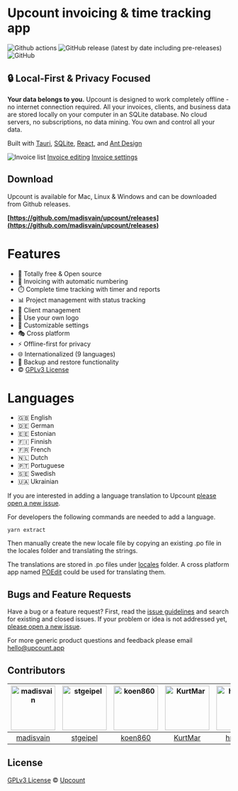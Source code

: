 
# Upcount invoicing & time tracking app

![Github actions](https://github.com/madisvain/upcount/workflows/publish/badge.svg) ![GitHub release (latest by date including pre-releases)](https://img.shields.io/github/v/release/madisvain/upcount?include_prereleases) ![GitHub](https://img.shields.io/github/license/madisvain/upcount)


## 🔒 Local-First & Privacy Focused

**Your data belongs to you.** Upcount is designed to work completely offline - no internet connection required. All your invoices, clients, and business data are stored locally on your computer in an SQLite database. No cloud servers, no subscriptions, no data mining. You own and control all your data.

Built with [Tauri](https://tauri.app/), [SQLite](https://www.sqlite.org/index.html), [React](https://reactjs.org/), and [Ant Design](https://ant.design/)

![Invoice list](https://www.upcount.app/screenshots/invoices.png)
[Invoice editing](https://www.upcount.app/screenshots/invoice-edit.png)
[Invoice settings](https://www.upcount.app/screenshots/settings.png)

## Download

Upcount is available for Mac, Linux & Windows and can be downloaded from Github releases.

**[https://github.com/madisvain/upcount/releases](https://github.com/madisvain/upcount/releases)**

# Features
* 🎯 Totally free & Open source
* 📄 Invoicing with automatic numbering
* ⏱️ Complete time tracking with timer and reports
* 📊 Project management with status tracking
* 👥 Client management
* 👾 Use your own logo
* 🍭 Customizable settings
* 🎭 Cross platform
* ⚡️ Offline-first for privacy
* 🌐 Internationalized (9 languages)
* 💾 Backup and restore functionality
* ©️ [GPLv3 License](https://github.com/madisvain/upcount/blob/main/LICENSE)

# Languages
* 🇬🇧 English
* 🇩🇪 German
* 🇪🇪 Estonian
* 🇫🇮 Finnish
* 🇫🇷 French
* 🇳🇱 Dutch
* 🇵🇹 Portuguese
* 🇸🇪 Swedish
* 🇺🇦 Ukrainian

If you are interested in adding a language translation to Upcount [please open a new issue](https://github.com/madisvain/upcount/issues).

For developers the following commands are needed to add a language.

```shell
yarn extract
```

Then manually create the new locale file by copying an existing .po file in the locales folder and translating the strings.

The translations are stored in .po files under [locales](https://github.com/madisvain/upcount/tree/main/src/locales) folder. A cross platform app named [POEdit](https://poedit.net/) could be used for translating them.

## Bugs and Feature Requests

Have a bug or a feature request? First, read the [issue guidelines](https://github.com/madisvain/upcount/blob/main/CONTRIBUTING.md#using-the-issue-tracker) and search for existing and closed issues. If your problem or idea is not addressed yet, [please open a new issue](https://github.com/madisvain/upcount/issues).

For more generic product questions and feedback please email [hello@upcount.app](mailto:hello@upcount.app)


## Contributors

[<img alt="madisvain" src="https://avatars.githubusercontent.com/u/727994?v=4&s=100" width="100">](https://github.com/madisvain) |[<img alt="stgeipel" src="https://avatars.githubusercontent.com/u/46808966?v=4&s=100" width="100">](https://github.com/stgeipel) |[<img alt="koen860" src="https://avatars.githubusercontent.com/u/1337450?v=4&s=100" width="100">](https://github.com/koen860) |[<img alt="KurtMar" src="https://avatars.githubusercontent.com/u/10009649?v=4&s=100" width="100">](https://github.com/KurtMar) |[<img alt="hrenard" src="https://avatars.githubusercontent.com/u/7594435?v=4&s=100" width="100">](https://github.com/hrenard) |
:---:|:---:|:---:|:---:|:---:|
[madisvain](https://github.com/madisvain)|[stgeipel](https://github.com/stgeipel)|[koen860](https://github.com/koen860)|[KurtMar](https://github.com/KurtMar)|[hrenard](https://github.com/hrenard)|

## License

[GPLv3 License](https://github.com/madisvain/upcount/blob/main/LICENSE) &copy; [Upcount](https://upcount.app)
